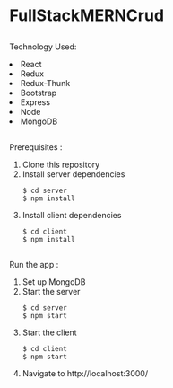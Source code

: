 # FullStackMERNCrud

##

Technology Used:

<li>React</li>
<li>Redux</li>
<li>Redux-Thunk</li>
<li>Bootstrap</li>
<li>Express</li>
<li>Node</li>
<li>MongoDB</li>

##

Prerequisites :

<ol>
<li>Clone this repository</li>
<li>Install server dependencies</li>
<pre><code>$ cd server
$ npm install
</code></pre>
<li>Install client dependencies</li>
<pre><code>$ cd client
$ npm install
</code></pre>
</ol>

##

Run the app :

<ol>
<li>Set up MongoDB</li>
<li>Start the server</li>
<pre><code>$ cd server
$ npm start
</code></pre>
<li>Start the client</li>
<pre><code>$ cd client
$ npm start
</code></pre>
<li>Navigate to http://localhost:3000/</li>
</ol>
